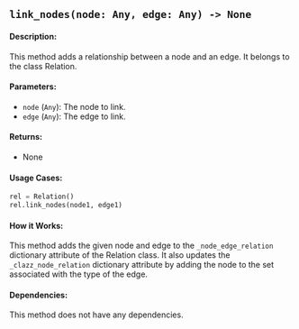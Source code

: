 ## `link_nodes(node: Any, edge: Any) -> None`

#### Description:
This method adds a relationship between a node and an edge. It belongs to the class Relation.

#### Parameters:
- `node` (`Any`): The node to link.
- `edge` (`Any`): The edge to link.

#### Returns:
- None

#### Usage Cases:

```python
rel = Relation()
rel.link_nodes(node1, edge1)
```

#### How it Works:
This method adds the given node and edge to the `_node_edge_relation` dictionary attribute of the Relation class. It also updates the `_clazz_node_relation` dictionary attribute by adding the node to the set associated with the type of the edge.

#### Dependencies:
This method does not have any dependencies.